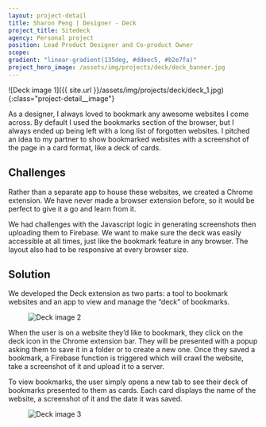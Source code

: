 ```yaml
---
layout: project-detail
title: Sharon Peng | Designer - Deck
project_title: Sitedeck
agency: Personal project
position: Lead Product Designer and Co-product Owner
scope:
gradient: "linear-gradient(135deg, #ddeec5, #b2e7fa)"
project_hero_image: /assets/img/projects/deck/deck_banner.jpg
---
```


![Deck image 1]({{ site.url }}/assets/img/projects/deck/deck_1.jpg){:class="project-detail__image"}

As a designer, I always loved to bookmark any awesome websites I come across. By default I used the bookmarks section of the browser, but I always ended up being left with a long list of forgotten websites. I pitched an idea to my partner to show bookmarked websites with a screenshot of the page in a card format, like a deck of cards.

## Challenges
Rather than a separate app to house these websites, we created a Chrome extension. We have never made a browser extension before, so it would be perfect to give it a go and learn from it.

We had challenges with the Javascript logic in generating screenshots then uploading them to Firebase. We want to make sure the deck was easily accessible at all times, just like the bookmark feature in any browser. The layout also had to be responsive at every browser size.

## Solution
We developed the Deck extension as two parts: a tool to bookmark websites and an app to view and manage the “deck” of bookmarks.

<figure>
  <img alt="Deck image 2" class="project-detail__image" src="{{ site.url }}/assets/img/projects/deck/deck_2.jpg" />
</figure>

When the user is on a website they’d like to bookmark, they click on the deck icon in the Chrome extension bar. They will be presented with a popup asking them to save it in a folder or to create a new one. Once they saved a bookmark, a Firebase function is triggered which will crawl the website, take a screenshot of it and upload it to a server.

To view bookmarks, the user simply opens a new tab to see their deck of bookmarks presented to them as cards. Each card displays the name of the website, a screenshot of it and the date it was saved.
<figure>
  <img alt="Deck image 3" class="project-detail__image" src="{{ site.url }}/assets/img/projects/deck/deck_3.jpg" />
</figure>
